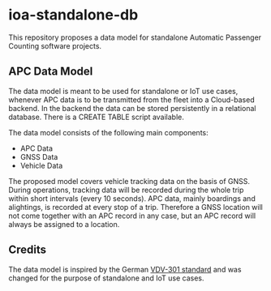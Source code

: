 # ioa-standalone-db
This repository proposes a data model for standalone Automatic Passenger Counting software projects. 

## APC Data Model
The data model is meant to be used for standalone or IoT use cases, whenever APC data is to be transmitted from the fleet into a Cloud-based backend. In the backend the data can be stored persistently in a relational database. There is a CREATE TABLE script available.

The data model consists of the following main components:

* APC Data
* GNSS Data
* Vehicle Data

The proposed model covers vehicle tracking data on the basis of GNSS. During operations, tracking data will be recorded during the whole trip within short intervals (every 10 seconds). APC data, mainly boardings and alightings, is recorded at every stop of a trip. Therefore a GNSS location will not come together with an APC record in any case, but an APC record will always be assigned to a location.

## Credits
The data model is inspired by the German [VDV-301 standard](https://www.vdv.de/ip-kom-oev.aspx) and was changed for the purpose of standalone and IoT use cases.
